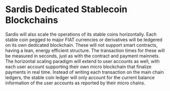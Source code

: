 # Sardis Dedicated Stablecoin Blockchains

Sardis will also scale the operations of its stable coins horizontally. Each stable coin pegged to major FIAT currencies or derivatives will be ledgered on its own dedicated blockchain. These will not support smart contracts, having a lean, energy efficient structure. The transaction times for these will be measured in seconds, just as with the contract and payment mainnets. The horizontal scaling paradigm will extend to user accounts as well, with each user account supporting their own micro blockchain that finalize payments in real time. Instead of writing each transaction on the main chain ledgers, the stable coin ledger will only account for the current balance information of the user accounts as reported by their micro chains.

